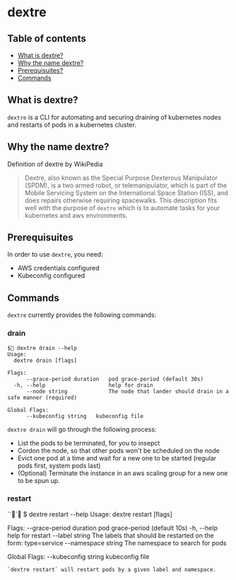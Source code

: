 # dextre

## Table of contents
- [What is dextre?](#what-is-dextre)
- [Why the name dextre?](#why-dextre)
- [Prerequisuites?](#prerequisuites)
- [Commands](#commands)

## What is dextre?
`dextre` is a CLI for automating and securing draining of kubernetes nodes and restarts of pods in a kubernetes cluster.

## Why the name dextre?
Definition of dextre by WikiPedia
>Dextre, also known as the Special Purpose Dexterous Manipulator (SPDM), is a two armed robot, or telemanipulator, which is part of the Mobile Servicing System on the International Space Station (ISS), and does repairs otherwise requiring spacewalks.
This description fits well with the purpose of `dextre` which is to automate tasks for your kubernetes and aws environments.

## Prerequisuites
In order to use `dextre`, you need:
* AWS credentials configured
* Kubeconfig configured

## Commands
`dextre` currently provides the following commands:

### drain
```
$ dextre drain --help
Usage:
  dextre drain [flags]

Flags:
      --grace-period duration   pod grace-period (default 30s)
  -h, --help                    help for drain
      --node string             The node that lander should drain in a safe manner (required)

Global Flags:
      --kubeconfig string   kubeconfig file
```
`dextre drain` will go through the following process:

* List the pods to be terminated, for you to insepct
* Cordon the node, so that other pods won't be scheduled on the node
* Evict one pod at a time and wait for a new one to be started (regular pods first, system pods last)
* (Optional) Terminate the instance in an aws scaling group for a new one to be spun up.

### restart
```
$ dextre restart --help
Usage:
  dextre restart [flags]

Flags:
      --grace-period duration   pod grace-period (default 10s)
  -h, --help                    help for restart
      --label string            The labels that should be restarted on the form: type=service
      --namespace string        The namespace to search for pods

Global Flags:
      --kubeconfig string   kubeconfig file
```
`dextre restart` will restart pods by a given label and namespace. 
